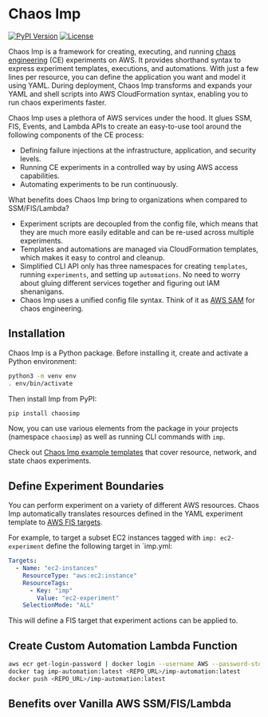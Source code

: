 # Chaos Imp

[![PyPI Version](https://img.shields.io/pypi/v/chaosimp.svg)](https://pypi.python.org/pypi/chaosimp)
[![License](https://img.shields.io/badge/License-Apache%202.0-blue.svg)](https://github.com/gitbucket/gitbucket/blob/master/LICENSE)

Chaos Imp is a framework for creating, executing, and running [chaos engineering](https://principlesofchaos.org/) (CE) experiments on AWS. It provides shorthand syntax to express experiment templates, executions, and automations. With just a few lines per resource, you can define the application you want and model it using YAML. During deployment, Chaos Imp transforms and expands your YAML and shell scripts into AWS CloudFormation syntax, enabling you to run chaos experiments faster.

Chaos Imp uses a plethora of AWS services under the hood. It glues SSM, FIS, Events, and Lambda APIs to create an easy-to-use tool around the following components of the CE process:

- Defining failure injections at the infrastructure, application, and security levels.
- Running CE experiments in a controlled way by using AWS access capabilities.
- Automating experiments to be run continuously.

What benefits does Chaos Imp bring to organizations when compared to SSM/FIS/Lambda?

- Experiment scripts are decoupled from the config file, which means that they are much more easily editable and can be re-used across multiple experiments.
- Templates and automations are managed via CloudFormation templates, which makes it easy to control and cleanup.
- Simplified CLI API only has three namespaces for creating `templates`, running `experiments`, and setting up `automations`. No need to worry about gluing different services together and figuring out IAM shenanigans.
- Chaos Imp uses a unified config file syntax. Think of it as [AWS SAM](https://aws.amazon.com/serverless/sam/) for chaos engineering.

## Installation

Chaos Imp is a Python package. Before installing it, create and activate a Python environment:

```bash
python3 -m venv env
. env/bin/activate
```

Then install Imp from PyPI:

```bash
pip install chaosimp
```

Now, you can use various elements from the package in your projects (namespace `chaosimp`) as well as running CLI commands with `imp`.

Check out [Chaos Imp example templates](https://github.com/chaosops-oss/chaosimp-examples) that cover resource, network, and state chaos experiments.

## Define Experiment Boundaries

You can perform experiment on a variety of different AWS resources. Chaos Imp automatically translates resources defined in the YAML experiment template to [AWS FIS targets](https://docs.aws.amazon.com/fis/latest/userguide/targets.html).

For example, to target a subset EC2 instances tagged with `imp: ec2-experiment` define the following target in `imp.yml:

```yaml
Targets:
  - Name: "ec2-instances"
    ResourceType: "aws:ec2:instance"
    ResourceTags:
      - Key: "imp"
        Value: "ec2-experiment"
    SelectionMode: "ALL"
```

This will define a FIS target that experiment actions can be applied to.

## Create Custom Automation Lambda Function

```bash
aws ecr get-login-password | docker login --username AWS --password-stdin <AWS_ACCOUNT_ID>.dkr.ecr.<REGION>.amazonaws.com
docker tag imp-automation:latest <REPO_URL>/imp-automation:latest
docker push <REPO_URL>/imp-automation:latest
```

## Benefits over Vanilla AWS SSM/FIS/Lambda


